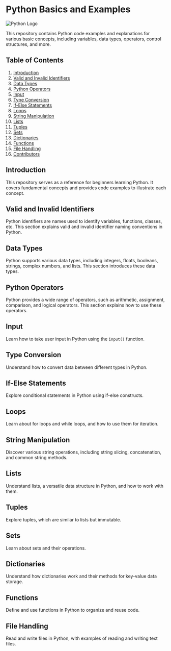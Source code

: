 # Python Basics and Examples

![Python Logo](https://www.python.org/static/community_logos/python-logo-master-v3-TM-flattened.png)

This repository contains Python code examples and explanations for various basic concepts, including variables, data types, operators, control structures, and more.

## Table of Contents

1. [Introduction](#introduction)
2. [Valid and Invalid Identifiers](#valid-and-invalid-identifiers)
3. [Data Types](#data-types)
4. [Python Operators](#python-operators)
5. [Input](#input)
6. [Type Conversion](#type-conversion)
7. [If-Else Statements](#if-else-statements)
8. [Loops](#loops)
9. [String Manipulation](#string-manipulation)
10. [Lists](#lists)
11. [Tuples](#tuples)
12. [Sets](#sets)
13. [Dictionaries](#dictionaries)
14. [Functions](#functions)
15. [File Handling](#file-handling)
16. [Contributors](#contributors)

## Introduction

This repository serves as a reference for beginners learning Python. It covers fundamental concepts and provides code examples to illustrate each concept.

## Valid and Invalid Identifiers

Python identifiers are names used to identify variables, functions, classes, etc. This section explains valid and invalid identifier naming conventions in Python.

## Data Types

Python supports various data types, including integers, floats, booleans, strings, complex numbers, and lists. This section introduces these data types.

## Python Operators

Python provides a wide range of operators, such as arithmetic, assignment, comparison, and logical operators. This section explains how to use these operators.

## Input

Learn how to take user input in Python using the `input()` function.

## Type Conversion

Understand how to convert data between different types in Python.

## If-Else Statements

Explore conditional statements in Python using if-else constructs.

## Loops

Learn about for loops and while loops, and how to use them for iteration.

## String Manipulation

Discover various string operations, including string slicing, concatenation, and common string methods.

## Lists

Understand lists, a versatile data structure in Python, and how to work with them.

## Tuples

Explore tuples, which are similar to lists but immutable.

## Sets

Learn about sets and their operations.

## Dictionaries

Understand how dictionaries work and their methods for key-value data storage.

## Functions

Define and use functions in Python to organize and reuse code.

## File Handling

Read and write files in Python, with examples of reading and writing text files.

